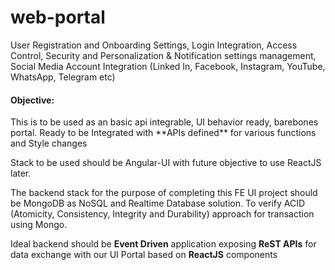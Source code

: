 # web-portal
User Registration and Onboarding Settings, Login Integration, Access Control, Security and Personalization &amp; Notification settings management, Social Media Account Integration (Linked In, Facebook, Instagram, YouTube, WhatsApp, Telegram etc) 

<h4>Objective: </h4>
This is to be used as an basic api integrable, UI behavior ready, barebones portal. 
Ready to be Integrated with **APIs defined** for various functions and Style changes

Stack to be used should be Angular-UI with future objective to use ReactJS later.

The backend stack for the purpose of completing this FE UI project should be MongoDB as NoSQL and Realtime Database solution. 
To verify ACID (Atomicity, Consistency, Integrity and Durability) approach for transaction using Mongo. 

Ideal backend should be **Event Driven** application exposing **ReST APIs** for data exchange with our UI Portal based on **ReactJS** components
